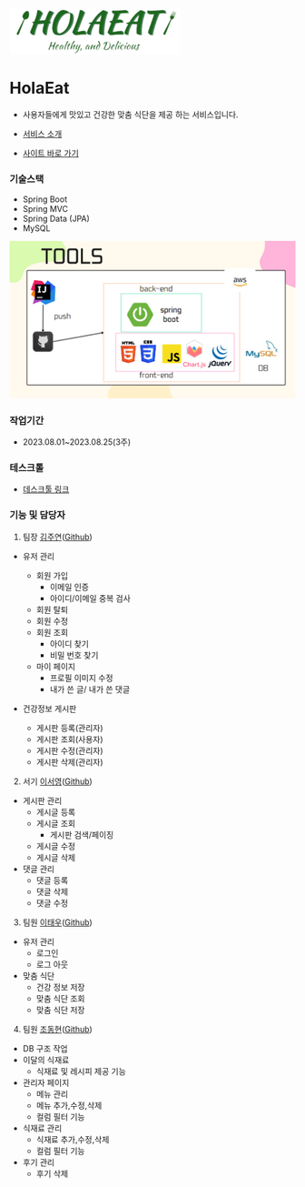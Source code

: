 <img src="https://github.com/joobal521/HolaEat/blob/main/src/main/resources/static/img/logo.png?raw=true" width="300px">

# HolaEat

- 사용자들에게 맛있고 건강한 맞춤 식단을 제공 하는 서비스입니다.
 
- [서비스 소개](https://www.canva.com/design/DAFqpwZ2qpI/yV_mPlNG9CQxftHpleFdXg/view?utm_content=DAFqpwZ2qpI&utm_campaign=designshare&utm_medium=link&utm_source=publishsharelink)

- [사이트 바로 가기](http://holaeat.site/)
    
### 기술스택
- Spring Boot
- Spring MVC
- Spring Data (JPA)
- MySQL

![img_1.png](img_1.png)


### 작업기간
- 2023.08.01~2023.08.25(3주)

### 테스크톨
 - [데스크툴 링크](https://midi-suede-677.notion.site/HolaEat-041bcf5334754aa49b820486778a166c?pvs=4)

### 기능 및 담당자

1. 팀장 [김주연](mailto:perbell521@gmail.com)([Github]())
  - 유저 관리
    - 회원 가입
      - 이메일 인증 
      - 아이디/이메일 중복 검사
    - 회원 탈퇴
    - 회원 수정
    - 회원 조회
      - 아이디 찾기
      - 비밀 번호 찾기
    - 마이 페이지
      - 프로필 이미지 수정
      - 내가 쓴 글/ 내가 쓴 댓글
    
  
- 건강정보 게시판
    - 게시판 등록(관리자)
    - 게시판 조회(사용자)
    - 게시판 수정(관리자)
    - 게시판 삭제(관리자)
  

2. 서기 [이서영](mailto:tjdud2249@gmail.com)([Github](https://github.com/joobal521))
 - 게시판 관리
   - 게시글 등록
   - 게시글 조회
     - 게시판 검색/페이징
   - 게시글 수정
   - 게시글 삭제
 - 댓글 관리
   - 댓글 등록
   - 댓글 삭제
   - 댓글 수정

3. 팀원 [이태우](mailto:terrylee61@naver.com)([Github](https://github.com/terryLee61))
  - 유저 관리
    - 로그인
    - 로그 아웃
  - 맞춤 식단
    - 건강 정보 저장
    - 맞춤 식단 조회
    - 맞춤 식단 저장

4. 팀원 [조동현](mailto:sourcefilmer@gmail.com)([Github](https://github.com/dongtak))
 -  DB 구조 작업
 - 이달의 식재료
    - 식재료 및 레시피 제공 기능
 - 관리자 페이지
    - 메뉴 관리
    - 메뉴 추가,수정,삭제
    - 컬럼 필터 기능
 - 식재료 관리
   - 식재료 추가,수정,삭제
   - 컬럼 필터 기능
 - 후기 관리
   - 후기 삭제
    
  

